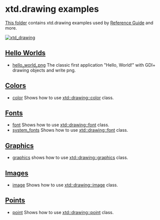 # xtd.drawing examples

[This folder](.) contains xtd.drawing examples used by [Reference Guide](https://codedocs.xyz/gammasoft71/xtd/) and more.

[![xtd_drawing](../../docs/pictures/xtd_drawing_header.png)](https://gammasoft71.wixsite.com/xtdpro)

## [Hello Worlds](hello_worlds/README.md)

* [hello_world_png](hello_worlds/hello_world_png/README.md) The classic first application "Hello, World!" with GDI+ drawing objects and write png.

## [Colors](colors/README.md)

* [color](colors/color/README.md) Shows how to use [xtd::drawing::color](https://codedocs.xyz/gammasoft71/xtd/classxtd_1_1drawing_1_1color.html) class.

## [Fonts](fonts/README.md)

* [font](fonts/font/README.md) Shows how to use [xtd::drawing::font](https://codedocs.xyz/gammasoft71/xtd/classxtd_1_1drawing_1_1font.html) class.
* [system_fonts](fonts/system_fonts/README.md) Shows how to use [xtd::drawing::font](https://codedocs.xyz/gammasoft71/xtd/classxtd_1_1drawing_1_1system__fonts.html) class.

## [Graphics](graphics/README.md)

* [graphics](graphics/graphics/README.md) shows how to use [xtd::drawing::graphics](https://codedocs.xyz/gammasoft71/xtd/classxtd_1_1drawing_1_1graphics.html) class.

## [Images](images/README.md)

* [image](images/image/README.md) Shows how to use [xtd::drawing::image](https://codedocs.xyz/gammasoft71/xtd/classxtd_1_1drawing_1_1font.html) class.

## [Points](points/README.md)

* [point](points/point/README.md) Shows how to use [xtd::drawing::point](https://codedocs.xyz/gammasoft71/xtd/classxtd_1_1drawing_1_1point.html) class.
